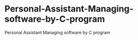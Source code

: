 # Personal-Assistant-Managing-software-by-C-program
Personal Assistant Managing software by C program
